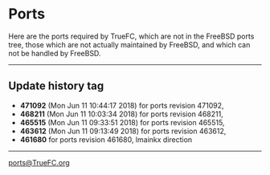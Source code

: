 # Ports 

Here are the ports required by TrueFC, which are not in the FreeBSD ports tree, those 
which are not actually maintained by FreeBSD, and which can not be handled by FreeBSD. 

--- 

## Update history tag 

* **471092** (Mon Jun 11 10:44:17 2018)
	for ports revision 471092,
* **468211** (Mon Jun 11 10:03:34 2018)
	for ports revision 468211,
* **465515** (Mon Jun 11 09:33:51 2018)
	for ports revision 465515,
* **463612** (Mon Jun 11 09:13:49 2018)
	for ports revision 463612,
* **461680**
	for ports revision 461680,
	lmainkx direction 


--- 

ports@TrueFC.org
